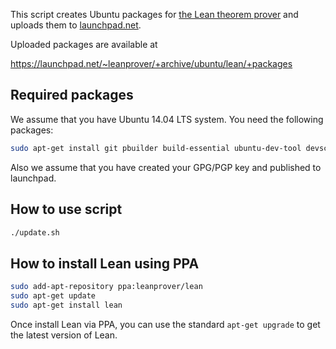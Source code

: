 This script creates Ubuntu packages for
[the Lean theorem prover][lean] and uploads them to
[launchpad.net](https://launchpad.net/~leanprover/+archive/ubuntu/lean/+packages).

Uploaded packages are available at

https://launchpad.net/~leanprover/+archive/ubuntu/lean/+packages

[lean]: https://leanprover.github.io


Required packages
-----------------

We assume that you have Ubuntu 14.04 LTS system. You need the
following packages:

```bash
sudo apt-get install git pbuilder build-essential ubuntu-dev-tool devscripts
```

Also we assume that you have created your GPG/PGP key and published to
launchpad.


How to use script
-----------------

```bash
./update.sh
```


How to install Lean using PPA
-----------------------------

```bash
sudo add-apt-repository ppa:leanprover/lean
sudo apt-get update
sudo apt-get install lean
```

Once install Lean via PPA, you can use the standard `apt-get upgrade`
to get the latest version of Lean.
